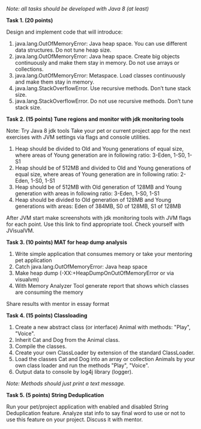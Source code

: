 *Note: all tasks should be developed with Java 8 (at least)*

**Task 1. (20 points)**

Design and implement code that will introduce:
1. java.lang.OutOfMemoryError: Java heap space. You can use different data structures. Do not tune heap size.
2. java.lang.OutOfMemoryError: Java heap space. Create big objects continuously and make them stay in memory. Do not use arrays or collections. 
3. java.lang.OutOfMemoryError: Metaspace. Load classes continuously and make them stay in memory.
4. java.lang.StackOverflowError. Use recursive methods. Don’t tune stack size.
5. java.lang.StackOverflowError. Do not use recursive methods. Don’t tune stack size.

**Task 2. (15 points) Tune regions and monitor with jdk monitoring tools**

Note: Try Java 8 jdk tools
Take your pet or current project app for the next exercises with JVM settings via flags and console utilities.
1. Heap should be divided to Old and Young generations of equal size, where areas of Young generation are in following ratio:  3-Eden, 1-S0, 1-S1
2. Heap should be of 512MB and divided to Old and Young generations of equal size, where areas of Young generation are in following ratio:  2-Eden, 1-S0, 1-S1
3. Heap should be of 512MB with Old generation of 128MB and Young generation with areas in following ratio:  3-Eden, 1-S0, 1-S1
4. Heap should be divided to Old generation of 128MB and Young generations with areas:  Eden of 384MB, S0 of 128MB, S1 of 128MB

After JVM start make screenshots with jdk monitoring tools with JVM flags for each point.
Use this link to find appropriate tool. Check yourself with JVisualVM.

**Task 3. (10 points) MAT for heap dump analysis**

1. Write simple application that consumes memory or take your mentoring pet application
2. Catch java.lang.OutOfMemoryError: Java heap space
3. Make heap dump (-XX:+HeapDumpOnOutOfMemoryError or via visualvm)
4. With Memory Analyzer Tool generate report that shows which classes are consuming the memory

Share results with mentor in essay format

**Task 4. (15 points) Classloading**

1. Create a new abstract class (or interface) Animal with methods: "Play", "Voice".
2. Inherit Cat and Dog from the Animal class.
3. Compile the classes.
4. Create your own ClassLoader by extension of the standard ClassLoader.
5. Load the classes Cat and Dog into an array or collection Animals by your own class loader and run the methods "Play", "Voice".
6. Output data to console by log4j library (logger).

*Note: Methods should just print a text message.*

**Task 5. (5 points) String Deduplication**

Run your pet/project application with enabled and disabled String Deduplication feature.
Analyze stat info to say final word to use or not to use this feature on your project. Discuss it with mentor.

